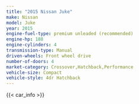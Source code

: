 ```yaml
---
title: "2015 Nissan Juke"
make: Nissan
model: Juke
year: 2015
engine-fuel-type: premium unleaded (recommended)
engine-hp: 188
engine-cylinders: 4
transmission-type: Manual
driven-wheels: Front wheel drive
number-of-doors: 4
market-category: Crossover,Hatchback,Performance
vehicle-size: Compact
vehicle-style: 4dr Hatchback
---
```


{{< car_info >}}
